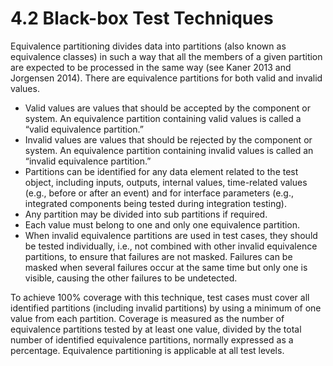 # 4.2 Black-box Test Techniques

Equivalence partitioning divides data into partitions \(also known as equivalence classes\) in such a way that all the members of a given partition are expected to be processed in the same way \(see Kaner 2013 and Jorgensen 2014\). There are equivalence partitions for both valid and invalid values.

* Valid values are values that should be accepted by the component or system. An equivalence partition containing valid values is called a “valid equivalence partition.” 
* Invalid values are values that should be rejected by the component or system. An equivalence partition containing invalid values is called an “invalid equivalence partition.” 
* Partitions can be identified for any data element related to the test object, including inputs, outputs, internal values, time-related values \(e.g., before or after an event\) and for interface parameters \(e.g., integrated components being tested during integration testing\). 
* Any partition may be divided into sub partitions if required. 
* Each value must belong to one and only one equivalence partition. 
* When invalid equivalence partitions are used in test cases, they should be tested individually, i.e., not combined with other invalid equivalence partitions, to ensure that failures are not masked. Failures can be masked when several failures occur at the same time but only one is visible, causing the other failures to be undetected.

To achieve 100% coverage with this technique, test cases must cover all identified partitions \(including invalid partitions\) by using a minimum of one value from each partition. Coverage is measured as the number of equivalence partitions tested by at least one value, divided by the total number of identified equivalence partitions, normally expressed as a percentage. Equivalence partitioning is applicable at all test levels.

